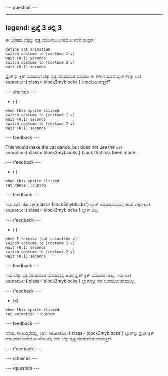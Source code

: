 
--- question ---

---
legend: ಪ್ರಶ್ನೆ 3 ರಲ್ಲಿ 3
---

ಈ ಬರಹವು ಬೆಕ್ಕನ್ನು ನೃತ್ಯ ಮಾಡಿಸಲು ಉಪಯೋಗಿಸುವ ಫಂಕ್ಷನ್:

```blocks3
define cat animation
switch costume to [costume 1 v]
wait (0.1) seconds
switch costume to [costume 2 v]
wait (0.1) seconds
```

ಸ್ಪ್ರೈಟ್‌ನ್ನು ಕ್ಲಿಕ್‌ ಮಾಡಿದಾಗ ಬೆಕ್ಕು ನೃತ್ಯ ಮಾಡುವಂತೆ ಮಾಡಲು ಈ ಕೆಳಗಿನ ಯಾವ ಬ್ಲಾಕ್‌ಗಳನ್ನು `cat animation`{:class='block3myblocks'} ಉಪಯೋಗಿಸುತ್ತವೆ?

--- choices ---

- ( )

```blocks3
when this sprite clicked
switch costume to [costume 1 v]
wait (0.1) seconds
switch costume to [costume 2 v]
wait (0.1) seconds
```

  --- feedback ---

  This would make the cat dance, but does not use the `cat animation`{:class='block3myblocks'} block that has been made.

  --- /feedback ---

- ( )

```blocks3
when this sprite clicked
cat dance ::custom
```

  --- feedback ---

  ಇದು `cat dance`{:class='block3myblocks'} ಬ್ಲಾಕ್‌ ಆಮಂತ್ರಿಸುವುದು, ಆದರೆ ಬೆಕ್ಕಿನ `cat animation`{:class='block3myblocks'} ಬ್ಲಾಕ್‌ ಅಲ್ಲ.

  --- /feedback ---

- ( )

```blocks3
when I receive [cat animation v]
switch costume to [costume 1 v]
wait (0.1) seconds
switch costume to [costume 2 v]
wait (0.1) seconds
```

  --- feedback ---

  ಇದು ಬೆಕ್ಕು ನೃತ್ಯ ಮಾಡುವಂತೆ ಮಾಡುತ್ತದೆ, ಆದರೆ ಸ್ಪ್ರೈಟ್‌ ಕ್ಲಿಕ್‌ ಮಾಡಿದಾಗ ಅಲ್ಲ. ಇದು `cat animation`{:class='block3myblocks'} ಬ್ಲಾಕ್‌ನ್ನೂ ಸಹ ಉಪಯೋಗಿಸುವುದಿಲ್ಲ.

  --- /feedback ---

- (x)

```blocks3
when this sprite clicked
cat animation ::custom
```

  --- feedback ---

ಹೌದು, ಈ ಉತ್ತರದಲ್ಲಿ, `cat animation`{:class='block3myblocks'} ಬ್ಲಾಕ್‌ನ್ನು ಸ್ಪ್ರೈಟ್‌ ಕ್ಲಿಕ್‌ ಮಾಡಿದಾಗ ಉಪಯೋಗಿಸಲಾಗಿದೆ, ಅದು ಬೆಕ್ಕು ನೃತ್ಯ ಮಾಡುವಂತೆ ಮಾಡುತ್ತದೆ.

  --- /feedback ---

--- /choices ---

--- /question ---
